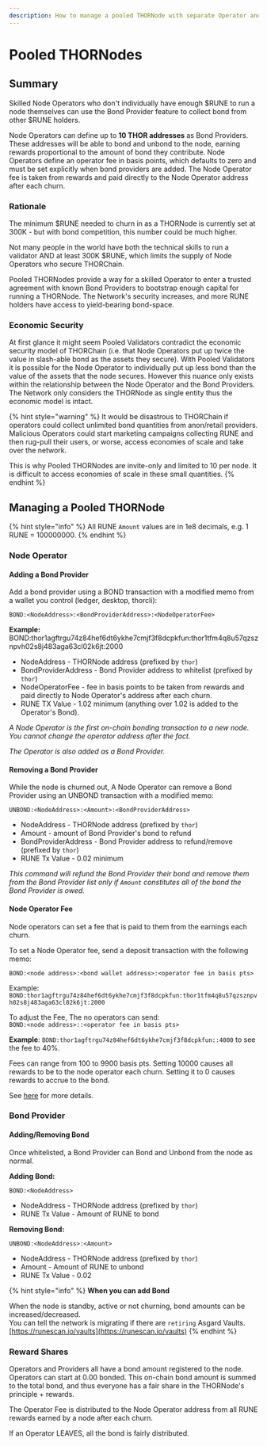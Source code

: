```yaml
---
description: How to manage a pooled THORNode with separate Operator and Providers.
---
```


# Pooled THORNodes

## Summary

Skilled Node Operators who don't individually have enough $RUNE to run a node themselves can use the Bond Provider feature to collect bond from other $RUNE holders.

Node Operators can define up to **10 THOR addresses** as Bond Providers. These addresses will be able to bond and unbond to the node, earning rewards proportional to the amount of bond they contribute. Node Operators define an operator fee in basis points, which defaults to zero and must be set explicitly when bond providers are added. The Node Operator fee is taken from rewards and paid directly to the Node Operator address after each churn.

### Rationale

The minimum $RUNE needed to churn in as a THORNode is currently set at 300K - but with bond competition, this number could be much higher.

Not many people in the world have both the technical skills to run a validator AND at least 300K $RUNE, which limits the supply of Node Operators who secure THORChain.

Pooled THORNodes provide a way for a skilled Operator to enter a trusted agreement with known Bond Providers to bootstrap enough capital for running a THORNode. The Network's security increases, and more RUNE holders have access to yield-bearing bond-space.

### Economic Security

At first glance it might seem Pooled Validators contradict the economic security model of THORChain (i.e. that Node Operators put up twice the value in slash-able bond as the assets they secure). With Pooled Validators it is possible for the Node Operator to individually put up less bond than the value of the assets that the node secures. However this nuance only exists within the relationship between the Node Operator and the Bond Providers. The Network only considers the THORNode as single entity thus the economic model is intact.

{% hint style="warning" %}
It would be disastrous to THORChain if operators could collect unlimited bond quantities from anon/retail providers. Malicious Operators could start marketing campaigns collecting RUNE and then rug-pull their users, or worse, access economies of scale and take over the network.

This is why Pooled THORNodes are invite-only and limited to 10 per node. It is difficult to access economies of scale in these small quantities.
{% endhint %}

## Managing a Pooled THORNode

{% hint style="info" %}
All RUNE `Amount` values are in 1e8 decimals, e.g. 1 RUNE = 100000000.
{% endhint %}

### Node Operator

#### Adding a Bond Provider

Add a bond provider using a BOND transaction with a modified memo from a wallet you control (ledger, desktop, thorcli):

`BOND:<NodeAddress>:<BondProviderAddress>:<NodeOperatorFee>`

**Example:** BOND:thor1agftrgu74z84hef6dt6ykhe7cmjf3f8dcpkfun:thor1tfm4q8u57qzsznpvh02s8j483aga63cl02k6jt:2000

* NodeAddress - THORNode address (prefixed by `thor`)
* BondProviderAddress - Bond Provider address to whitelist (prefixed by `thor`)
* NodeOperatorFee - fee in basis points to be taken from rewards and paid directly to Node Operator's address after each churn.
* RUNE TX Value - 1.02 minimum (anything over 1.02 is added to the Operator's Bond).

_A Node Operator is the first on-chain bonding transaction to a new node. You cannot change the operator address after the fact._

_The Operator is also added as a Bond Provider._

#### **Removing a Bond Provider**

While the node is churned out, A Node Operator can remove a Bond Provider using an UNBOND transaction with a modified memo:

`UNBOND:<NodeAddress>:<Amount>:<BondProviderAddress>`

* NodeAddress - THORNode address (prefixed by `thor`)
* Amount - amount of Bond Provider's bond to refund
* BondProviderAddress - Bond Provider address to refund/remove (prefixed by `thor`)
* RUNE Tx Value - 0.02 minimum

_This command will refund the Bond Provider their bond and remove them from the Bond Provider list only if `Amount` constitutes all of the bond the Bond Provider is owed._

#### Node Operator Fee

Node operators can set a fee that is paid to them from the earnings each churn.

To set a Node Operator fee, send a deposit transaction with the following memo:

`BOND:<node address>:<bond wallet address>:<operator fee in basis pts>`

Example: `BOND:thor1agftrgu74z84hef6dt6ykhe7cmjf3f8dcpkfun:thor1tfm4q8u57qzsznpvh02s8j483aga63cl02k6jt:2000`

To adjust the Fee, The no operators can send:\
`BOND:<node address>::<operator fee in basis pts>`

**Example**: `BOND:thor1agftrgu74z84hef6dt6ykhe7cmjf3f8dcpkfun::4000` to see the fee to 40%.

Fees can range from 100 to 9900 basis pts. Setting 10000 causes all rewards to be to the node operator each churn. Setting it to 0 causes rewards to accrue to the bond.

See [here](joining.md#node-operator-fee) for more details.

### Bond Provider

#### Adding/Removing Bond

Once whitelisted, a Bond Provider can Bond and Unbond from the node as normal.

**Adding Bond:**

`BOND:<NodeAddress>`

* NodeAddress - THORNode address (prefixed by `thor`)
* RUNE Tx Value - Amount of RUNE to bond

**Removing Bond:**

`UNBOND:<NodeAddress>:<Amount>`

* NodeAddress - THORNode address (prefixed by `thor`)
* Amount - Amount of RUNE to unbond
* RUNE Tx Value - 0.02

{% hint style="info" %}
**When you can add Bond**

When the node is standby, active or not churning, bond amounts can be increased/decreased.\
You can tell the network is migrating if there are `retiring` Asgard Vaults. \
[https://runescan.io/vaults](https://runescan.io/vaults)
{% endhint %}

### Reward Shares

Operators and Providers all have a bond amount registered to the node. Operators can start at 0.00 bonded. This on-chain bond amount is summed to the total bond, and thus everyone has a fair share in the THORNode's principle + rewards.

The Operator Fee is distributed to the Node Operator address from all RUNE rewards earned by a node after each churn.

If an Operator LEAVES, all the bond is fairly distributed.
